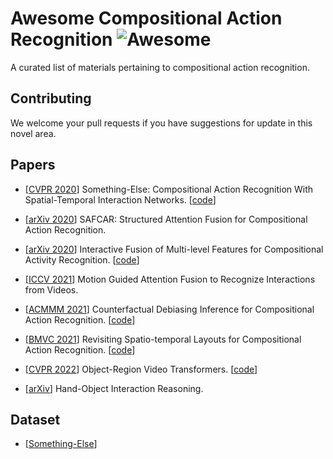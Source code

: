 # Awesome Compositional Action Recognition ![Awesome](https://cdn.rawgit.com/sindresorhus/awesome/d7305f38d29fed78fa85652e3a63e154dd8e8829/media/badge.svg)
A curated list of materials pertaining to compositional action recognition.

## Contributing

We welcome your pull requests if you have suggestions for update in this novel area.

## Papers

+ [[CVPR 2020](https://openaccess.thecvf.com/content_CVPR_2020/papers/Materzynska_Something-Else_Compositional_Action_Recognition_With_Spatial-Temporal_Interaction_Networks_CVPR_2020_paper.pdf)] Something-Else: Compositional Action Recognition With Spatial-Temporal Interaction Networks. [[code](https://github.com/joaanna/something_else)]

+ [[arXiv 2020](https://arxiv.org/pdf/2012.02109.pdf)] SAFCAR: Structured Attention Fusion for Compositional Action Recognition.

+ [[arXiv 2020](https://arxiv.org/pdf/2012.05689.pdf)] Interactive Fusion of Multi-level Features for Compositional Activity Recognition. [[code](https://github.com/ruiyan1995/Interactive_Fusion_for_CAR)]

+ [[ICCV 2021](https://openaccess.thecvf.com/content/ICCV2021/papers/Kim_Motion_Guided_Attention_Fusion_To_Recognize_Interactions_From_Videos_ICCV_2021_paper.pdf)] Motion Guided Attention Fusion to Recognize Interactions from Videos.

+ [[ACMMM 2021](https://dl.acm.org/doi/pdf/10.1145/3474085.3475472?casa_token=vpmtrdT6DSMAAAAA:E97KG5JVQqGGGmptKQpIIxOrOpAJD6wkStOHKsmh4sDJ6qVB7DVxxkOKXrG-WgCb3CtmEz_nl9dXlg)] Counterfactual Debiasing Inference for Compositional Action Recognition. [[code](https://github.com/pengzhansun/Counterfactual-Debiasing-Network)]

+ [[BMVC 2021](https://arxiv.org/pdf/2111.01936.pdf)] Revisiting Spatio-temporal Layouts for Compositional Action Recognition. [[code](https://github.com/gorjanradevski/revisiting-spatial-temporal-layouts)]

+ [[CVPR 2022](https://arxiv.org/pdf/2110.06915.pdf?ref=https://githubhelp.com)] Object-Region Video Transformers. [[code](https://github.com/eladb3/ORViT)]

+ [[arXiv](https://arxiv.org/pdf/2201.04906.pdf)] Hand-Object Interaction Reasoning.

## Dataset

+ [[Something-Else](https://github.com/joaanna/something_else)]
